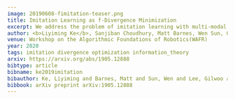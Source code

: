 ```yaml
---
image: 20190608-fimitation-teaser.png
title: Imitation Learning as f-Divergence Minimization
excerpt: We address the problem of imitation learning with multi-modal demonstrations. Instead of attempting to learn all modes, we argue that in many tasks it is sufficient to imitate any one of them. We show that the state-of-the-art methods such as GAIL and behavior cloning, due to their choice of loss function, often incorrectly interpolate between such modes. Our key insight is to minimize the right divergence between the learner and the expert state-action distributions, namely the reverse KL divergence or I-projection. We propose a general imitation learning framework for estimating and minimizing any f-Divergence. By plugging in different divergences, we are able to recover existing algorithms such as Behavior Cloning (Kullback-Leibler), GAIL (Jensen Shannon) and Dagger (Total Variation). Empirical results show that our approximate I-projection technique is able to imitate multi-modal behaviors more reliably than GAIL and behavior cloning.
author: <b>Liyiming Ke</b>, Sanjiban Choudhury, Matt Barnes, Wen Sun, Gilwoo Lee, Siddhartha Srinivasa
venue: Workshop on the Algorithmic Foundations of Robotics(WAFR)
year: 2020
tags: imitation divergence optimization information_theory
arxiv: https://arxiv.org/abs/1905.12888
bibtype: article
bibname: ke2019imitation
bibauthor: Ke, Liyiming and Barnes, Matt and Sun, Wen and Lee, Gilwoo and Choudhury, Sanjiban and Srinivasa, Siddhartha
bibbook: arXiv preprint arXiv:1905.12888
---
```


